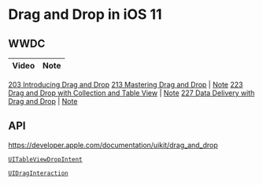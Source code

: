 # Drag and Drop in iOS 11

## WWDC

Video | Note
--|--
[203 Introducing Drag and Drop](https://developer.apple.com/videos/play/wwdc2017/203/)
[213 Mastering Drag and Drop](https://developer.apple.com/videos/play/wwdc2017/213/) | [Note](213-mastering-drag-and-drop.md)
[223 Drag and Drop with Collection and Table View](https://developer.apple.com/videos/play/wwdc2017/223/) | [Note](223-drag-and-drop-with-collection-and-table-view.md)
[227 Data Delivery with Drag and Drop](https://developer.apple.com/videos/play/wwdc2017/227/) | [Note](227-data-delivery-with-drag-and-drop.md)

## API


https://developer.apple.com/documentation/uikit/drag_and_drop

[`UITableViewDropIntent`](https://developer.apple.com/documentation/uikit/uitableviewdropintent)




[`UIDragInteraction`](https://developer.apple.com/documentation/uikit/uidraginteraction)
